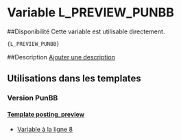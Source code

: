 # Variable L_PREVIEW_PUNBB

##Disponibilité
Cette variable est utilisable directement.

```html
{L_PREVIEW_PUNBB}
```

##Description
[Ajouter une description](https://fa-tvars.appspot.com/var/L_PREVIEW_PUNBB)

## Utilisations dans les templates

### Version PunBB

#### [Template posting_preview](punbb/posting_preview.md#readme)
* [Variable &agrave; la ligne 8](../punbb/posting_preview.tpl#L8)